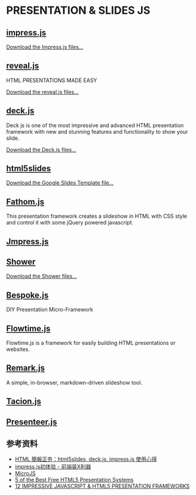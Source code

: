 # PRESENTATION & SLIDES JS

## [impress.js](http://bartaz.github.io/impress.js/)


[Download the Impress.js files…](https://github.com/bartaz/impress.js)



## [reveal.js](http://lab.hakim.se/reveal-js/#/)
HTML PRESENTATIONS MADE EASY

[Download the reveal.js files…](https://github.com/hakimel/reveal.js)


## [deck.js](http://imakewebthings.github.com/deck.js/)
Deck js is one of the most impressive and advanced HTML presentation framework with new and stunning features and functionality to show your slide.


[Download the Deck.js files…](https://github.com/imakewebthings/deck.js)

## [html5slides](http://html5slides.googlecode.com/svn/trunk/template/index.html)

[Download the Google Slides Template file…](http://code.google.com/p/html5slides/source/browse/trunk/template/index.html)

## [Fathom.js](http://markdalgleish.com/projects/fathom/)
This presentation framework creates a slideshow in HTML with CSS style and control it with some jQuery powered javascript.

## [Jmpress.js](http://jmpressjs.github.io/jmpress.js)


## [Shower](http://pepelsbey.github.com/shower/)

[Download the Shower files…](https://github.com/pepelsbey/shower)


## [Bespoke.js](http://markdalgleish.com/projects/bespoke.js/)
DIY Presentation Micro-Framework



## [Flowtime.js](http://flowtime-js.marcolago.com/)
Flowtime.js is a framework for easily building HTML presentations or websites.

## [Remark.js](http://remarkjs.com/)
A simple, in-browser, markdown-driven slideshow tool. 

## [Tacion.js](http://azoff.github.io/tacion.js/)

## [Presenteer.js](http://willemmulder.github.io/Presenteer.js/)

## 参考资料
- [HTML 簡報正夯：html5slides, deck.js, impress.js 使用心得](http://www.icoding.co/2012/07/html-html5slides-deckjs-impressjs-html)
- [impress.js初体验 - 前端装X利器](http://www.cnblogs.com/Darren_code/archive/2013/01/04/impressjs.html)
- [MicroJS](http://microjs.com/)
- [5 of the Best Free HTML5 Presentation Systems](http://www.sitepoint.com/5-free-html5-presentation-systems/)
- [12 IMPRESSIVE JAVASCRIPT & HTML5 PRESENTATION FRAMEWORKS](http://codecall.net/2014/02/07/best-javascript-html5-presentation-frameworks/)



